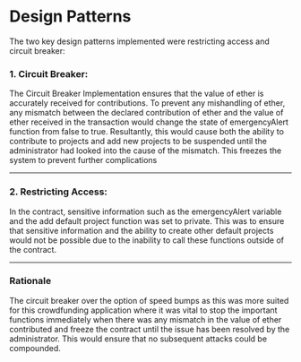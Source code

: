 # Design Patterns

The two key design patterns implemented were restricting access and circuit breaker:
### 1.	Circuit Breaker: 
The Circuit Breaker Implementation ensures that the value of ether is accurately received for contributions. To prevent any mishandling of ether, any mismatch between the declared contribution of ether and the value of ether received in the transaction would change the state of emergencyAlert function from false to true. Resultantly,  this would cause both the ability to contribute to projects and add new projects to be suspended until the administrator had looked into the cause of the mismatch. This freezes the system to prevent further complications

***

### 2.	Restricting Access: 
In the contract, sensitive information such as the emergencyAlert variable and the add default project function was set to private. This was to ensure that sensitive information and the ability to create other default projects would not be possible due to the inability to call these functions outside of the contract.

***
### Rationale
The circuit breaker over the option of speed bumps as this was more suited for this crowdfunding application where it was vital to stop the important functions immediately when there was any mismatch in the value of ether contributed and freeze the contract until the issue has been resolved by the administrator. This would ensure that no subsequent attacks could be compounded.